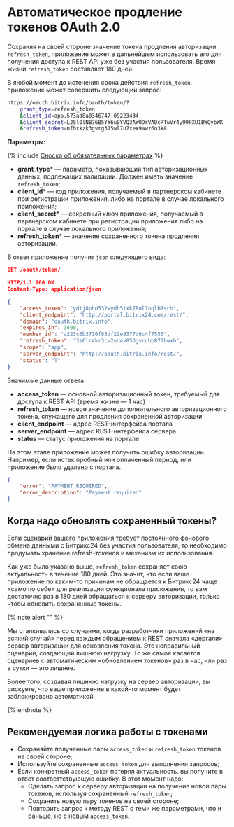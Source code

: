 # Автоматическое продление токенов OAuth 2.0

Сохраняя на своей стороне значение токена продления авторизации `refresh_token`, приложение может в дальнейшем использовать его для получения доступа к REST API уже без участия пользователя. Время жизни `refresh_token` составляет 180 дней.

В любой момент до истечения срока действия `refresh_token`, приложение может совершить следующий запрос:

```bash
https://oauth.bitrix.info/oauth/token/?
    grant_type=refresh_token
    &client_id=app.573ad8a0346747.09223434
    &client_secret=LJSl0lNB76B5YY6u0YVQ3AW0DrVADcRTwVr4y99PXU1BWQybWK
    &refresh_token=nfhxkzk3gvrg375wl7u7xex9awz6o3k8
```

**Параметры:**

{% include [Сноска об обязательных параметрах](../../_includes/required.md) %}

- **grant_type*** — параметр, показывающий тип авторизационных данных, подлежащих валидации. Должен иметь значение `refresh_token`;
- **client_id*** — код приложения, получаемый в партнерском кабинете при регистрации приложения, либо на портале в случае локального приложения;
- **client_secret*** — секретный ключ приложения, получаемый в партнерском кабинете при регистрации приложения либо на портале в случае локального приложения;
- **refresh_token*** — значение сохраненного токена продления авторизации.

В ответ приложение получит `json` следующего вида:

```json
GET /oauth/token/

HTTP/1.1 200 OK
Content-Type: application/json

{
    "access_token": "ydtj8pho532wydb5ixk78ol7uqlb7sch",
    "client_endpoint": "http://portal.bitrix24.com/rest/",
    "domain": "oauth.bitrix.info",
    "expires_in": 3600,
    "member_id": "a223c6b3710f85df22e9377d6c4f7553",
    "refresh_token": "3s6lr4kr3cv2od4v853gvrchb875bwxb",
    "scope": "app",
    "server_endpoint": "http://oauth.bitrix.info/rest/",
    "status": "T"
}
```

Значимые данные ответа:

- **access_token** — основной авторизационный токен, требуемый для доступа к REST API (время жизни — 1 час)
- **refresh_token** — новое значение дополнительного авторизационного токена, служащего для продления сохраненной авторизации
- **client_endpoint** — адрес REST-интерфейса портала
- **server_endpoint** — адрес REST-интерфейса сервера
- **status** — статус приложения на портале

На этом этапе приложение может получить ошибку авторизации. Например, если истек пробный или оплаченный период, или приложение было удалено с портала.

```json
{
    "error": "PAYMENT_REQUIRED",
    "error_description": "Payment required"
}
```

## Когда надо обновлять сохраненный токены?

Если сценарий вашего приложения требует постоянного фонового обмена данными с Битрикс24 без участия пользователя, то необходимо продумать хранение refresh-токенов и механизм их использования.

Как уже было указано выше, `refresh_token` сохраняет свою актуальность в течение 180 дней. Это значит, что если ваше приложение по каким-то причинам не обращается к Битрикс24 чаще «само по себе» для реализации функционала приложения, то вам достаточно раз в 180 дней обращаться к серверу авторизации, только чтобы обновить сохраненные токены.

{% note alert "" %}

Мы сталкивались со случаями, когда разработчики приложений «на всякий случай» перед каждым обращением к REST сначала «дергали» сервер авторизации для обновления токена. Это неправильный сценарий, создающий лишнюю нагрузку. То же самое касается сценариев с автоматическим «обновлением токенов» раз в час, или раз в сутки — это лишнее.

Более того, создавая лишнюю нагрузку на сервер авторизации, вы рискуете, что ваше приложение в какой-то момент будет заблокировано автоматикой.

{% endnote %}

## Рекомендуемая логика работы с токенами

- Сохраняйте полученные пары `access_token` и `refresh_token` токенов на своей стороне;
- Используйте сохраненные `access_token` для выполнения запросов;
- Если конкретный `access_token` потерял актуальность, вы получите в ответ соответтствующую ошибку. В этот момент надо:
  - Сделать запрос к серверу авторизации на получение новой пары токенов, используя сохраненный `refresh_token`;
  - Сохранить новую пару токенов на своей стороне;
  - Повторить запрос к методу REST с теми же параметрами, что и раньше, но с новым `access_token`.